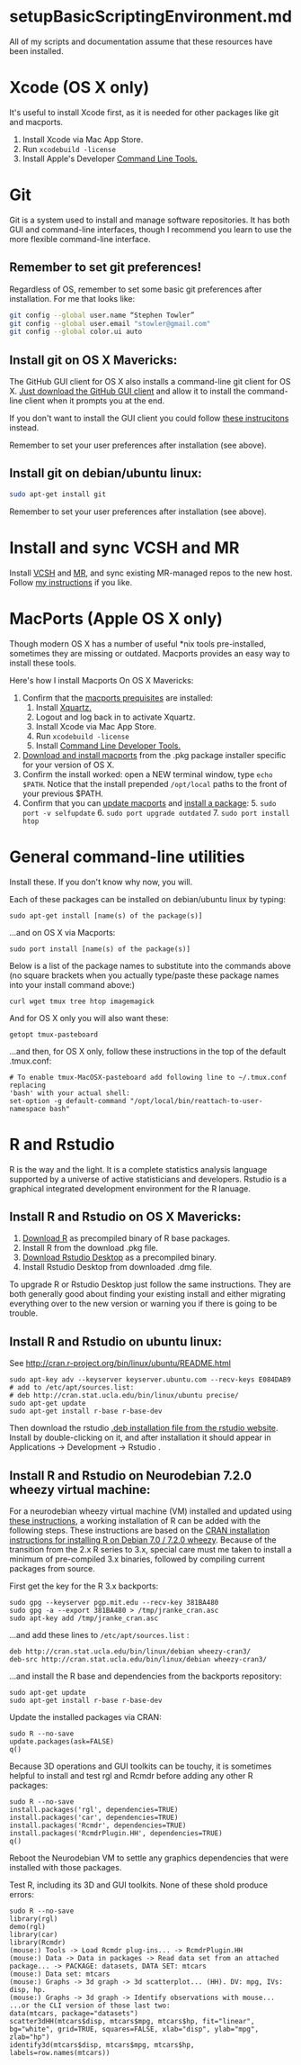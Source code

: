setupBasicScriptingEnvironment.md
===================================

All of my scripts and documentation assume that these resources have been installed.

Xcode (OS X only)
===================
It's useful to install Xcode first, as it is needed for other packages like git and macports.

1. Install Xcode via Mac App Store.
1. Run `xcodebuild -license`
1. Install Apple's Developer [Command Line Tools.](https://developer.apple.com/downloads/index.action)


Git
===============================

Git is a system used to install and manage software repositories. It has both GUI and command-line interfaces, though I recommend you learn to use the more flexible command-line interface.

## Remember to set git preferences!
Regardless of OS, remember to set some basic git preferences after installation. For me that looks like:

```bash
git config --global user.name “Stephen Towler”
git config --global user.email "stowler@gmail.com"
git config --global color.ui auto
```

## Install git on OS X Mavericks:

The GitHub GUI client for OS X also installs a command-line git client for OS X. [Just download the GitHub GUI client](http://mac.github.com/) and allow it to install the command-line client when it prompts you at the end. 

If you don't want to install the GUI client you could follow [these instrucitons](https://help.github.com/articles/set-up-git#platform-mac) instead.

Remember to set your user preferences after installation (see above).

## Install git on debian/ubuntu linux:

```bash
sudo apt-get install git
```

Remember to set your user preferences after installation (see above).
	

Install and sync VCSH and MR
===============================
Install [VCSH](https://github.com/RichiH/vcsh) and [MR](http://myrepos.branchable.com), and sync existing MR-managed repos to the new host. Follow [my instructions]() if you like.


MacPorts (Apple OS X only)
=================================

Though modern OS X has a number of useful *nix tools pre-installed, sometimes they are missing or outdated. Macports provides an easy way to install these tools.

Here's how I install Macports On OS X Mavericks:

1. Confirm that the [macports prequisites](http://www.macports.org/install.php) are installed:
	1. Install [Xquartz.](http://xquartz.macosforge.org/)
	1. Logout and log back in to activate Xquartz.
	1. Install Xcode via Mac App Store.
	1. Run `xcodebuild -license`
	1. Install [Command Line Developer Tools.](https://developer.apple.com/downloads/index.action)
2. [Download and install macports](http://www.macports.org/install.php) from the .pkg package installer specific for your version of OS X.
3. Confirm the install worked: open a NEW terminal window, type `echo $PATH`. Notice that the install prepended `/opt/local` paths to the front of your previous $PATH.
4. Confirm that you can [update macports](http://guide.macports.org/#using.common-tasks) and [install a package](http://guide.macports.org/#using.port.install):
	5. `sudo port -v selfupdate`
	6. `sudo port upgrade outdated`
	7. `sudo port install htop`


	
General command-line utilities
================================


Install these. If you don't know why now, you will.

Each of these packages can be installed on debian/ubuntu linux by typing:

	sudo apt-get install [name(s) of the package(s)]
	
...and on OS X via Macports:

	sudo port install [name(s) of the package(s)]

Below is a list of the package names to substitute into the commands above (no square brackets when you actually type/paste these package names into your install command above:)

	curl wget tmux tree htop imagemagick
	
And for OS X only you will also want these:

	getopt tmux-pasteboard
	
...and then, for OS X only, follow these instructions in the top of the default .tmux.conf: 

	# To enable tmux-MacOSX-pasteboard add following line to ~/.tmux.conf replacing
	'bash' with your actual shell:
	set-option -g default-command "/opt/local/bin/reattach-to-user-namespace bash"



R and Rstudio
===================

R is the way and the light. It is a complete statistics analysis language supported by a universe of active statisticians and developers. Rstudio is a graphical integrated development environment for the R lanuage.

## Install R and Rstudio on OS X Mavericks:

1. [Download R]( http://cran.stat.ucla.edu/bin/macosx/) as precompiled binary of R base packages.
2. Install R from the download .pkg file.
3. [Download Rstudio Desktop](http://www.rstudio.com/ide/download/desktop) as a precompiled binary.
4. Install Rstudio Desktop from downloaded .dmg file.

To upgrade R or Rstudio Desktop just follow the same instructions. They are both generally good about finding your existing install and either migrating everything over to the new version or warning you if there is going to be trouble.
 

## Install R and Rstudio on ubuntu linux:

See http://cran.r-project.org/bin/linux/ubuntu/README.html

	sudo apt-key adv --keyserver keyserver.ubuntu.com --recv-keys E084DAB9
	# add to /etc/apt/sources.list:
	# deb http://cran.stat.ucla.edu/bin/linux/ubuntu precise/
	sudo apt-get update
	sudo apt-get install r-base r-base-dev
	
Then download the rstudio [.deb installation file from the rstudio website](http://www.rstudio.com/ide/download/desktop). Install by double-clicking on it, and after installation it should appear in Applications -> Development -> Rstudio .



## Install R and Rstudio on Neurodebian 7.2.0 wheezy virtual machine:

For a neurodebian wheezy virtual machine (VM) installed and updated using 
[these instructions](http://j.mp/setupNeurodebianVM), a working installation of R can be added with the following steps. These instructions are based on the 
[CRAN installation instructions for installing R on Debian 7.0 / 7.2.0 wheezy](http://cran.r-project.org/bin/linux/debian/).
Because of the transition from the 2.x R series to 3.x, special care must me taken to install
a minimum of pre-compiled 3.x binaries, followed by compiling current packages from source.

First get the key for the R 3.x backports:

    sudo gpg --keyserver pgp.mit.edu --recv-key 381BA480
    sudo gpg -a --export 381BA480 > /tmp/jranke_cran.asc
    sudo apt-key add /tmp/jranke_cran.asc

...and add these lines to `/etc/apt/sources.list` :

    deb http://cran.stat.ucla.edu/bin/linux/debian wheezy-cran3/
    deb-src http://cran.stat.ucla.edu/bin/linux/debian wheezy-cran3/

...and install the R base and dependencies from the backports repository:

    sudo apt-get update
    sudo apt-get install r-base r-base-dev

Update the installed packages via CRAN:

    sudo R --no-save
    update.packages(ask=FALSE)
    q()

Because 3D operations and GUI toolkits can be touchy, it is sometimes helpful to install and test rgl and Rcmdr before adding any other R packages:

    sudo R --no-save
    install.packages('rgl', dependencies=TRUE)
    install.packages('car', dependencies=TRUE)
    install.packages('Rcmdr', dependencies=TRUE)
    install.packages('RcmdrPlugin.HH', dependencies=TRUE)
    q()
    
Reboot the Neurodebian VM to settle any graphics dependencies that were installed with those packages.

Test R, including its 3D and GUI toolkits. None of these shold produce errors:

    sudo R --no-save
    library(rgl)
    demo(rgl)
    library(car)
    library(Rcmdr)
    (mouse:) Tools -> Load Rcmdr plug-ins... -> RcmdrPlugin.HH
    (mouse:) Data -> Data in packages -> Read data set from an attached package... -> PACKAGE: datasets, DATA SET: mtcars
    (mouse:) Data set: mtcars
    (mouse:) Graphs -> 3d graph -> 3d scatterplot... (HH). DV: mpg, IVs: disp, hp.
    (mouse:) Graphs -> 3d graph -> Identify observations with mouse...
    ...or the CLI version of those last two:
    data(mtcars, package="datasets")
    scatter3dHH(mtcars$disp, mtcars$mpg, mtcars$hp, fit="linear", bg="white", grid=TRUE, squares=FALSE, xlab="disp", ylab="mpg", zlab="hp")
    identify3d(mtcars$disp, mtcars$mpg, mtcars$hp, labels=row.names(mtcars))
